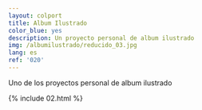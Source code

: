 ```yaml
---
layout: colport
title: Album Ilustrado
color_blue: yes
description: Un proyecto personal de album ilustrado
img: /albumilustrado/reducido_03.jpg
lang: es
ref: '020'
---
```


Uno de los proyectos personal de album ilustrado

{% include 02.html %}
